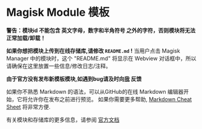 # Magisk Module 模板

**警告：模块id 不能包含 英文字母，数字和半角符号 之外的字符，否则模块将无法正常加载/卸载！**

**如果你想把模块上传到在线存储库,请修改 `README.md` !** 当用户点击 Magisk Manager 中的模块时，这个 "README.md" 将显示在 Webview 对话框中，所以请确保在这里放置一些信息/修改日志/注释。

**由于官方没有发布新模板模块,如遇到bug请及时向[我](https://github.com/Pinkdoge/magisk-module-template) 反馈**

如果你不熟悉 Markdown 的语法，可以从GitHub的在线 Markdown 编辑器开始，它将允许你在发布之前进行预览。 如果你需要更多帮助, [Markdown Cheat Sheet](https://github.com/adam-p/markdown-here/wiki/Markdown-Cheatsheet) 将非常方便.

有关模块和存储库的更多信息，请参阅 [官方文档](https://github.com/topjohnwu/Magisk/blob/master/docs/guides.md)
